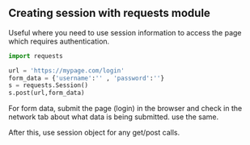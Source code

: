 ## Creating session with requests module
Useful where you need to use session information to access the page which requires authentication.
```python
import requests

url = 'https://mypage.com/login'
form_data = {'username':'' , 'password':''}
s = requests.Session()
s.post(url,form_data)
```
For form data, submit the page (login) in the browser and check in the network tab about what data is being submitted. use the same. 

After this, use session object for any get/post calls.